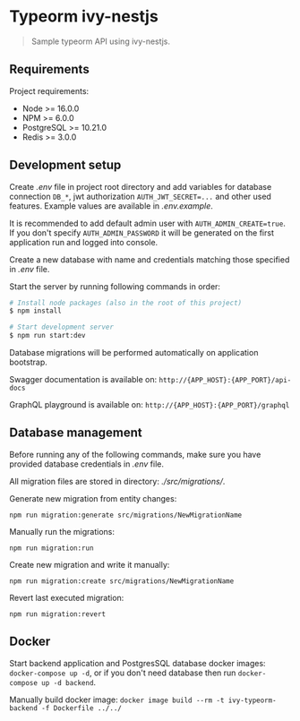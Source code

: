 # Typeorm ivy-nestjs

> Sample typeorm API using ivy-nestjs.

## Requirements

Project requirements:

* Node >= 16.0.0
* NPM >= 6.0.0
* PostgreSQL >= 10.21.0
* Redis >= 3.0.0

## Development setup

Create _.env_ file in project root directory and add variables for database connection `DB_*`, jwt
authorization `AUTH_JWT_SECRET=...` and other used features. Example values are available in _.env.example_.

It is recommended to add default admin user with `AUTH_ADMIN_CREATE=true`. If you don't specify `AUTH_ADMIN_PASSWORD`
it will be generated on the first application run and logged into console.

Create a new database with name and credentials matching those specified in _.env_ file.

Start the server by running following commands in order:

```bash
# Install node packages (also in the root of this project)
$ npm install

# Start development server
$ npm run start:dev
```

Database migrations will be performed automatically on application bootstrap.

Swagger documentation is available on: `http://{APP_HOST}:{APP_PORT}/api-docs`

GraphQL playground is available on: `http://{APP_HOST}:{APP_PORT}/graphql`

## Database management

Before running any of the following commands, make sure you have provided database credentials in _.env_ file.

All migration files are stored in directory: _./src/migrations/_.

Generate new migration from entity changes:

```
npm run migration:generate src/migrations/NewMigrationName
```

Manually run the migrations:

```
npm run migration:run
```

Create new migration and write it manually:

```
npm run migration:create src/migrations/NewMigrationName
```

Revert last executed migration:

```
npm run migration:revert
```

## Docker

Start backend application and PostgresSQL database docker images: `docker-compose up -d`, or if you don't need database
then run `docker-compose up -d backend`.

Manually build docker image: `docker image build --rm -t ivy-typeorm-backend -f Dockerfile ../../`
